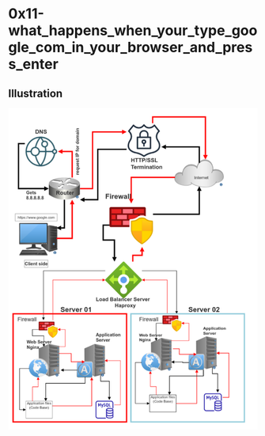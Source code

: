 # 0x11-what_happens_when_your_type_google_com_in_your_browser_and_press_enter
## Illustration
<img src="Schema_when_you_type_google_com.png">
